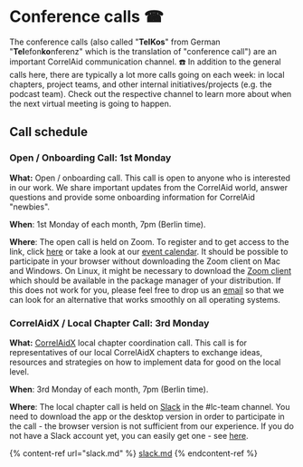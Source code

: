 # Conference calls ​☎

The conference calls (also called "**TelKos**" from German "**Tel**efon**ko**nferenz" which is the translation of "conference call") are an important CorrelAid communication channel. :telephone: In addition to the general calls here, there are typically a lot more calls going on each week: in local chapters, project teams, and other internal initiatives/projects (e.g. the podcast team). Check out the respective channel to learn more about when the next virtual meeting is going to happen.

## Call schedule

### Open / Onboarding Call: 1st Monday

**What:** Open / onboarding call. This call is open to anyone who is interested in our work. We share important updates from the CorrelAid world, answer questions and provide some onboarding information for CorrelAid "newbies".

**When**: 1st Monday of each month, 7pm (Berlin time).

**Where**: The open call is held on Zoom. To register and to get access to the link, click [here](https://pretix.eu/correlaid/open-onboarding/) or take a look at our [event calendar](https://correlcloud.org/index.php/apps/calendar/p/w4ak9WY4T6Ln452r). It should be possible to participate in your browser without downloading the Zoom client on Mac and Windows. On Linux, it might be necessary to download the [Zoom client](https://support.zoom.us/hc/en-us/articles/204206269-Installing-Zoom-on-Linux) which should be available in the package manager of your distribution. If this does not work for you, please feel free to drop us an [email](mailto:frie.p@correlaid.org) so that we can look for an alternative that works smoothly on all operating systems.

### CorrelAidX / Local Chapter Call: 3rd Monday

**What:** [CorrelAidX](../../correlaidx-manual/what-is-correlaidx.md) local chapter coordination call. This call is for representatives of our local CorrelAidX chapters to exchange ideas, resources and strategies on how to implement data for good on the local level.

**When**: 3rd Monday of each month, 7pm (Berlin time).

**Where**: The local chapter call is held on [Slack](../faq.md#everything-seems-to-be-on-slack-how-do-i-get-on-there) in the #lc-team channel. You need to download the app or the desktop version in order to participate in the call - the browser version is not sufficient from our experience. If you do not have a Slack account yet, you can easily get one - see [here](../faq.md#everything-seems-to-be-on-slack-how-do-i-get-on-there).

{% content-ref url="slack.md" %}
[slack.md](slack.md)
{% endcontent-ref %}

